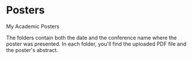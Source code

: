 # Posters
 My Academic Posters 
 
The folders contain both the date and the conference name where the poster was presented. In each folder, you'll find the uploaded PDF file and the poster's abstract.
